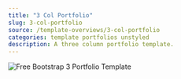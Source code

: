 ```yaml
---
title: "3 Col Portfolio"
slug: 3-col-portfolio
source: /template-overviews/3-col-portfolio
categories: template portfolios unstyled
description: A three column portfolio template.
---
```


<img src="http://sbootstrap.BootstrapBasec.netdna-cdn.com/assets/img/templates/3-col-portfolio.jpg" class="img-responsive" alt="Free Bootstrap 3 Portfolio Template">